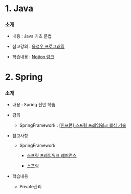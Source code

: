 # 1. Java

### 소개

- 내용 :  Java 기초 문법

- 참고강의 : <a href="https://cafe.naver.com/cstudyjava">윤성우 프로그래밍</a>

- 학습내용 : <a href="https://www.notion.so/JAVA-a6203de5006940708e3753977f7fae73">Notion 링크</a>


# 2. Spring

### 소개

- 내용 : Spring 전반 학습

- 강의

  - SpringFramework : <a href="https://www.inflearn.com/course/spring-framework_core">[인프런] 스프링 프레임워크 핵심 기술 </a>

- 참고사항

  - SpringFramework
    
    - <a href="https://docs.spring.io/spring/docs/current/spring-framework-reference/index.html">스프링 프레임워크 레퍼런스</a>

    - <a href="https://docs.spring.io/spring/docs/current/spring-framework-reference/overview.html#overview">스프링</a>

- 학습내용

  - Private관리
